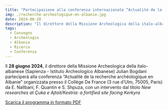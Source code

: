 ```yaml
---
title: "Partecipazione alla conferenza internazionale “Actualité de la recherche archéologique en Albanie”"
img: ./recherche-archeologique-en-albanie.jpg
date: 2024-06-28
description: "Il direttore della Missione Archeologica della italo-albanese (Sapienza - Istituto Archeologico Albanese)Julian Bogdani parteciperà alla conferenza “Actualité de la recherche archéologique en Albanie” organizzata da E. Nallbani, F. Quantin e S. Shpuza"
tags:
  - Convegno
  - Archeologia
  - Albania
  - Ricerca
  - Conferenza
---
```



Il **28 giugno 2024**, il direttore della Missione Archeologica della italo-albanese (Sapienza - Istituto Archeologico Albanese) Julian Bogdani parteciperà alla conferenza “Actualité de la recherche archéologique en Albanie” organizzata presso il Collège De France (3 rue d’Ulm, 75005, Paris) da E. Nallbani, F. Quantin e S. Shpuza, con un intervento dal titolo _New researches at Çuka e Ajtoit/Kestria: a fortified site facing Kerkyra_


[Scarica il programma in formato PDF](./programme-recherche-archeologique-en-albanie.pdf)